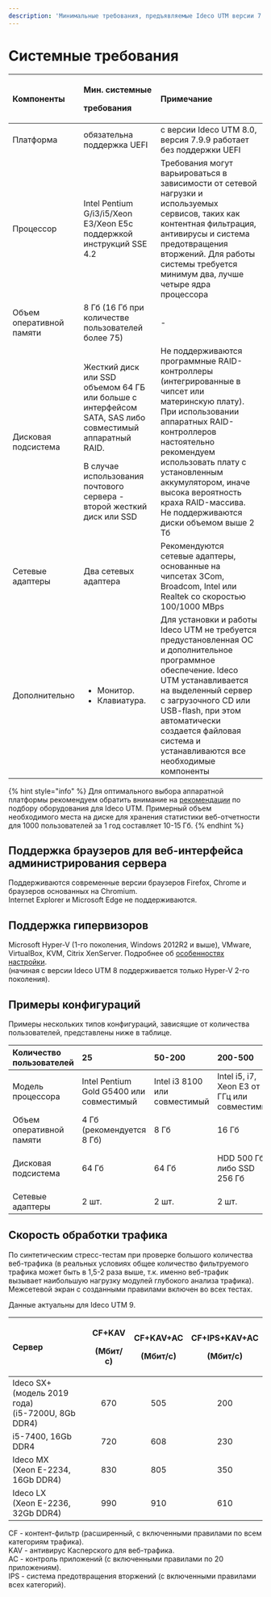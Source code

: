 ```yaml
---
description: 'Минимальные требования, предъявляемые Ideco UTM версии 7.9 к оборудованию.'
---
```


# Системные требования

<table>
  <thead>
    <tr>
      <th style="text-align:left">&#x41A;&#x43E;&#x43C;&#x43F;&#x43E;&#x43D;&#x435;&#x43D;&#x442;&#x44B;</th>
      <th
      style="text-align:left">
        <p>&#x41C;&#x438;&#x43D;. &#x441;&#x438;&#x441;&#x442;&#x435;&#x43C;&#x43D;&#x44B;&#x435;</p>
        <p>&#x442;&#x440;&#x435;&#x431;&#x43E;&#x432;&#x430;&#x43D;&#x438;&#x44F;</p>
        </th>
        <th style="text-align:left">&#x41F;&#x440;&#x438;&#x43C;&#x435;&#x447;&#x430;&#x43D;&#x438;&#x435;</th>
    </tr>
  </thead>
  <tbody>
    <tr>
      <td style="text-align:left">&#x41F;&#x43B;&#x430;&#x442;&#x444;&#x43E;&#x440;&#x43C;&#x430;</td>
      <td
      style="text-align:left">&#x43E;&#x431;&#x44F;&#x437;&#x430;&#x442;&#x435;&#x43B;&#x44C;&#x43D;&#x430;
        &#x43F;&#x43E;&#x434;&#x434;&#x435;&#x440;&#x436;&#x43A;&#x430; UEFI</td>
        <td
        style="text-align:left">&#x441; &#x432;&#x435;&#x440;&#x441;&#x438;&#x438; Ideco UTM 8.0, &#x432;&#x435;&#x440;&#x441;&#x438;&#x44F;
          7.9.9 &#x440;&#x430;&#x431;&#x43E;&#x442;&#x430;&#x435;&#x442; &#x431;&#x435;&#x437;
          &#x43F;&#x43E;&#x434;&#x434;&#x435;&#x440;&#x436;&#x43A;&#x438; UEFI</td>
    </tr>
    <tr>
      <td style="text-align:left">&#x41F;&#x440;&#x43E;&#x446;&#x435;&#x441;&#x441;&#x43E;&#x440;</td>
      <td
      style="text-align:left">Intel Pentium G/i3/i5/Xeon E3/Xeon E5&#x441; &#x43F;&#x43E;&#x434;&#x434;&#x435;&#x440;&#x436;&#x43A;&#x43E;&#x439;
        &#x438;&#x43D;&#x441;&#x442;&#x440;&#x443;&#x43A;&#x446;&#x438;&#x439;
        SSE 4.2</td>
        <td style="text-align:left">&#x422;&#x440;&#x435;&#x431;&#x43E;&#x432;&#x430;&#x43D;&#x438;&#x44F;
          &#x43C;&#x43E;&#x433;&#x443;&#x442; &#x432;&#x430;&#x440;&#x44C;&#x438;&#x440;&#x43E;&#x432;&#x430;&#x442;&#x44C;&#x441;&#x44F;
          &#x432; &#x437;&#x430;&#x432;&#x438;&#x441;&#x438;&#x43C;&#x43E;&#x441;&#x442;&#x438;
          &#x43E;&#x442; &#x441;&#x435;&#x442;&#x435;&#x432;&#x43E;&#x439; &#x43D;&#x430;&#x433;&#x440;&#x443;&#x437;&#x43A;&#x438;
          &#x438; &#x438;&#x441;&#x43F;&#x43E;&#x43B;&#x44C;&#x437;&#x443;&#x435;&#x43C;&#x44B;&#x445;
          &#x441;&#x435;&#x440;&#x432;&#x438;&#x441;&#x43E;&#x432;, &#x442;&#x430;&#x43A;&#x438;&#x445;
          &#x43A;&#x430;&#x43A; &#x43A;&#x43E;&#x43D;&#x442;&#x435;&#x43D;&#x442;&#x43D;&#x430;&#x44F;
          &#x444;&#x438;&#x43B;&#x44C;&#x442;&#x440;&#x430;&#x446;&#x438;&#x44F;,
          &#x430;&#x43D;&#x442;&#x438;&#x432;&#x438;&#x440;&#x443;&#x441;&#x44B;
          &#x438; &#x441;&#x438;&#x441;&#x442;&#x435;&#x43C;&#x430; &#x43F;&#x440;&#x435;&#x434;&#x43E;&#x442;&#x432;&#x440;&#x430;&#x449;&#x435;&#x43D;&#x438;&#x44F;
          &#x432;&#x442;&#x43E;&#x440;&#x436;&#x435;&#x43D;&#x438;&#x439;. &#x414;&#x43B;&#x44F;
          &#x440;&#x430;&#x431;&#x43E;&#x442;&#x44B; &#x441;&#x438;&#x441;&#x442;&#x435;&#x43C;&#x44B;
          &#x442;&#x440;&#x435;&#x431;&#x443;&#x435;&#x442;&#x441;&#x44F; &#x43C;&#x438;&#x43D;&#x438;&#x43C;&#x443;&#x43C;
          &#x434;&#x432;&#x430;, &#x43B;&#x443;&#x447;&#x448;&#x435; &#x447;&#x435;&#x442;&#x44B;&#x440;&#x435;
          &#x44F;&#x434;&#x440;&#x430; &#x43F;&#x440;&#x43E;&#x446;&#x435;&#x441;&#x441;&#x43E;&#x440;&#x430;</td>
    </tr>
    <tr>
      <td style="text-align:left">&#x41E;&#x431;&#x44A;&#x435;&#x43C; &#x43E;&#x43F;&#x435;&#x440;&#x430;&#x442;&#x438;&#x432;&#x43D;&#x43E;&#x439;
        &#x43F;&#x430;&#x43C;&#x44F;&#x442;&#x438;</td>
      <td style="text-align:left">8 &#x413;&#x431; (16 &#x413;&#x431; &#x43F;&#x440;&#x438; &#x43A;&#x43E;&#x43B;&#x438;&#x447;&#x435;&#x441;&#x442;&#x432;&#x435;
        &#x43F;&#x43E;&#x43B;&#x44C;&#x437;&#x43E;&#x432;&#x430;&#x442;&#x435;&#x43B;&#x435;&#x439;
        &#x431;&#x43E;&#x43B;&#x435;&#x435; 75)</td>
      <td style="text-align:left">-</td>
    </tr>
    <tr>
      <td style="text-align:left">&#x414;&#x438;&#x441;&#x43A;&#x43E;&#x432;&#x430;&#x44F; &#x43F;&#x43E;&#x434;&#x441;&#x438;&#x441;&#x442;&#x435;&#x43C;&#x430;</td>
      <td
      style="text-align:left">
        <p>&#x416;&#x435;&#x441;&#x442;&#x43A;&#x438;&#x439; &#x434;&#x438;&#x441;&#x43A;
          &#x438;&#x43B;&#x438; SSD &#x43E;&#x431;&#x44A;&#x435;&#x43C;&#x43E;&#x43C;
          64 &#x413;&#x411; &#x438;&#x43B;&#x438; &#x431;&#x43E;&#x43B;&#x44C;&#x448;&#x435;
          &#x441; &#x438;&#x43D;&#x442;&#x435;&#x440;&#x444;&#x435;&#x439;&#x441;&#x43E;&#x43C;
          SATA, SAS &#x43B;&#x438;&#x431;&#x43E; &#x441;&#x43E;&#x432;&#x43C;&#x435;&#x441;&#x442;&#x438;&#x43C;&#x44B;&#x439;
          &#x430;&#x43F;&#x43F;&#x430;&#x440;&#x430;&#x442;&#x43D;&#x44B;&#x439;
          RAID.</p>
        <p>&#x412; &#x441;&#x43B;&#x443;&#x447;&#x430;&#x435; &#x438;&#x441;&#x43F;&#x43E;&#x43B;&#x44C;&#x437;&#x43E;&#x432;&#x430;&#x43D;&#x438;&#x44F;
          &#x43F;&#x43E;&#x447;&#x442;&#x43E;&#x432;&#x43E;&#x433;&#x43E; &#x441;&#x435;&#x440;&#x432;&#x435;&#x440;&#x430;
          - &#x432;&#x442;&#x43E;&#x440;&#x43E;&#x439; &#x436;&#x435;&#x441;&#x442;&#x43A;&#x438;&#x439;
          &#x434;&#x438;&#x441;&#x43A; &#x438;&#x43B;&#x438; SSD</p>
        </td>
        <td style="text-align:left">&#x41D;&#x435; &#x43F;&#x43E;&#x434;&#x434;&#x435;&#x440;&#x436;&#x438;&#x432;&#x430;&#x44E;&#x442;&#x441;&#x44F;
          &#x43F;&#x440;&#x43E;&#x433;&#x440;&#x430;&#x43C;&#x43C;&#x43D;&#x44B;&#x435;
          RAID-&#x43A;&#x43E;&#x43D;&#x442;&#x440;&#x43E;&#x43B;&#x43B;&#x435;&#x440;&#x44B;
          (&#x438;&#x43D;&#x442;&#x435;&#x433;&#x440;&#x438;&#x440;&#x43E;&#x432;&#x430;&#x43D;&#x43D;&#x44B;&#x435;
          &#x432; &#x447;&#x438;&#x43F;&#x441;&#x435;&#x442; &#x438;&#x43B;&#x438;
          &#x43C;&#x430;&#x442;&#x435;&#x440;&#x438;&#x43D;&#x441;&#x43A;&#x443;&#x44E;
          &#x43F;&#x43B;&#x430;&#x442;&#x443;).
          <br />&#x41F;&#x440;&#x438; &#x438;&#x441;&#x43F;&#x43E;&#x43B;&#x44C;&#x437;&#x43E;&#x432;&#x430;&#x43D;&#x438;&#x438;
          &#x430;&#x43F;&#x43F;&#x430;&#x440;&#x430;&#x442;&#x43D;&#x44B;&#x445;
          RAID-&#x43A;&#x43E;&#x43D;&#x442;&#x440;&#x43E;&#x43B;&#x43B;&#x435;&#x440;&#x43E;&#x432;
          &#x43D;&#x430;&#x441;&#x442;&#x43E;&#x44F;&#x442;&#x435;&#x43B;&#x44C;&#x43D;&#x43E;
          &#x440;&#x435;&#x43A;&#x43E;&#x43C;&#x435;&#x43D;&#x434;&#x443;&#x435;&#x43C;
          &#x438;&#x441;&#x43F;&#x43E;&#x43B;&#x44C;&#x437;&#x43E;&#x432;&#x430;&#x442;&#x44C;
          &#x43F;&#x43B;&#x430;&#x442;&#x443; &#x441; &#x443;&#x441;&#x442;&#x430;&#x43D;&#x43E;&#x432;&#x43B;&#x435;&#x43D;&#x43D;&#x44B;&#x43C;
          &#x430;&#x43A;&#x43A;&#x443;&#x43C;&#x443;&#x43B;&#x44F;&#x442;&#x43E;&#x440;&#x43E;&#x43C;,
          &#x438;&#x43D;&#x430;&#x447;&#x435; &#x432;&#x44B;&#x441;&#x43E;&#x43A;&#x430;
          &#x432;&#x435;&#x440;&#x43E;&#x44F;&#x442;&#x43D;&#x43E;&#x441;&#x442;&#x44C;
          &#x43A;&#x440;&#x430;&#x445;&#x430; RAID-&#x43C;&#x430;&#x441;&#x441;&#x438;&#x432;&#x430;.
          <br
          />&#x41D;&#x435; &#x43F;&#x43E;&#x434;&#x434;&#x435;&#x440;&#x436;&#x438;&#x432;&#x430;&#x44E;&#x442;&#x441;&#x44F;
          &#x434;&#x438;&#x441;&#x43A;&#x438; &#x43E;&#x431;&#x44A;&#x435;&#x43C;&#x43E;&#x43C;
          &#x432;&#x44B;&#x448;&#x435; 2 &#x422;&#x431;</td>
    </tr>
    <tr>
      <td style="text-align:left">&#x421;&#x435;&#x442;&#x435;&#x432;&#x44B;&#x435; &#x430;&#x434;&#x430;&#x43F;&#x442;&#x435;&#x440;&#x44B;</td>
      <td
      style="text-align:left">&#x414;&#x432;&#x430; &#x441;&#x435;&#x442;&#x435;&#x432;&#x44B;&#x445;
        &#x430;&#x434;&#x430;&#x43F;&#x442;&#x435;&#x440;&#x430;</td>
        <td style="text-align:left">&#x420;&#x435;&#x43A;&#x43E;&#x43C;&#x435;&#x43D;&#x434;&#x443;&#x44E;&#x442;&#x441;&#x44F;
          &#x441;&#x435;&#x442;&#x435;&#x432;&#x44B;&#x435; &#x430;&#x434;&#x430;&#x43F;&#x442;&#x435;&#x440;&#x44B;,
          &#x43E;&#x441;&#x43D;&#x43E;&#x432;&#x430;&#x43D;&#x43D;&#x44B;&#x435;
          &#x43D;&#x430; &#x447;&#x438;&#x43F;&#x441;&#x435;&#x442;&#x430;&#x445;
          3Com, Broadcom, Intel &#x438;&#x43B;&#x438; Realtek &#x441;&#x43E; &#x441;&#x43A;&#x43E;&#x440;&#x43E;&#x441;&#x442;&#x44C;&#x44E;
          100/1000 MBps</td>
    </tr>
    <tr>
      <td style="text-align:left">&#x414;&#x43E;&#x43F;&#x43E;&#x43B;&#x43D;&#x438;&#x442;&#x435;&#x43B;&#x44C;&#x43D;&#x43E;</td>
      <td
      style="text-align:left">
        <ul>
          <li>&#x41C;&#x43E;&#x43D;&#x438;&#x442;&#x43E;&#x440;.</li>
          <li>&#x41A;&#x43B;&#x430;&#x432;&#x438;&#x430;&#x442;&#x443;&#x440;&#x430;.</li>
        </ul>
        </td>
        <td style="text-align:left">&#x414;&#x43B;&#x44F; &#x443;&#x441;&#x442;&#x430;&#x43D;&#x43E;&#x432;&#x43A;&#x438;
          &#x438; &#x440;&#x430;&#x431;&#x43E;&#x442;&#x44B; Ideco UTM &#x43D;&#x435;
          &#x442;&#x440;&#x435;&#x431;&#x443;&#x435;&#x442;&#x441;&#x44F; &#x43F;&#x440;&#x435;&#x434;&#x443;&#x441;&#x442;&#x430;&#x43D;&#x43E;&#x432;&#x43B;&#x435;&#x43D;&#x43D;&#x430;&#x44F;
          &#x41E;&#x421; &#x438; &#x434;&#x43E;&#x43F;&#x43E;&#x43B;&#x43D;&#x438;&#x442;&#x435;&#x43B;&#x44C;&#x43D;&#x43E;&#x435;
          &#x43F;&#x440;&#x43E;&#x433;&#x440;&#x430;&#x43C;&#x43C;&#x43D;&#x43E;&#x435;
          &#x43E;&#x431;&#x435;&#x441;&#x43F;&#x435;&#x447;&#x435;&#x43D;&#x438;&#x435;.
          Ideco UTM &#x443;&#x441;&#x442;&#x430;&#x43D;&#x430;&#x432;&#x43B;&#x438;&#x432;&#x430;&#x435;&#x442;&#x441;&#x44F;
          &#x43D;&#x430; &#x432;&#x44B;&#x434;&#x435;&#x43B;&#x435;&#x43D;&#x43D;&#x44B;&#x439;
          &#x441;&#x435;&#x440;&#x432;&#x435;&#x440; &#x441; &#x437;&#x430;&#x433;&#x440;&#x443;&#x437;&#x43E;&#x447;&#x43D;&#x43E;&#x433;&#x43E;
          CD &#x438;&#x43B;&#x438; USB-flash, &#x43F;&#x440;&#x438; &#x44D;&#x442;&#x43E;&#x43C;
          &#x430;&#x432;&#x442;&#x43E;&#x43C;&#x430;&#x442;&#x438;&#x447;&#x435;&#x441;&#x43A;&#x438;
          &#x441;&#x43E;&#x437;&#x434;&#x430;&#x435;&#x442;&#x441;&#x44F; &#x444;&#x430;&#x439;&#x43B;&#x43E;&#x432;&#x430;&#x44F;
          &#x441;&#x438;&#x441;&#x442;&#x435;&#x43C;&#x430; &#x438; &#x443;&#x441;&#x442;&#x430;&#x43D;&#x430;&#x432;&#x43B;&#x438;&#x432;&#x430;&#x44E;&#x442;&#x441;&#x44F;
          &#x432;&#x441;&#x435; &#x43D;&#x435;&#x43E;&#x431;&#x445;&#x43E;&#x434;&#x438;&#x43C;&#x44B;&#x435;
          &#x43A;&#x43E;&#x43C;&#x43F;&#x43E;&#x43D;&#x435;&#x43D;&#x442;&#x44B;</td>
    </tr>
  </tbody>
</table>

{% hint style="info" %}
Для оптимального выбора аппаратной платформы рекомендуем обратить внимание на [рекомендации](populyarnye_recepty/vybor_apparatnoi_platformy_dlya_ideco_utm.md) по подбору оборудования для Ideco UTM. Примерный объем необходимого места на диске для хранения статистики веб-отчетности для 1000 пользователей за 1 год составляет 10-15 Гб.
{% endhint %}

## Поддержка браузеров для веб-интерфейса администрирования сервера

Поддерживаются современные версии браузеров Firefox, Chrome и браузеров основанных на Chromium.  
Internet Explorer и Microsoft Edge не поддерживаются.

## Поддержка гипервизоров

Microsoft Hyper-V \(1-го поколения, Windows 2012R2 и выше\), VMware, VirtualBox, KVM, Citrix XenServer. Подробнее об [особенностях настройки](osobennosti_nastroek_gipervizorov.md).  
\(начиная с версии Ideco UTM 8 поддерживается только Hyper-V 2-го поколения\).

## Примеры конфигураций

Примеры нескольких типов конфигураций, зависящие от количества пользователей, представлены ниже в таблице.

|  Количество пользователей | 25 | 50-200 | 200-500 | 1000 | 2000 |
| :--- | :--- | :--- | :--- | :--- | :--- |
| Модель процессора | Intel Pentium Gold G5400 или совместимый | Intel i3 8100 или совместимый | Intel i5, i7, Xeon E3 от 3 ГГц или совместимый | Intel Xeon E3, E5 или совместимый | Intel Xeon E5 или совместимый 8-ядерный |
| Объем оперативной памяти | 4 Гб \(рекомендуется 8 Гб\) | 8 Гб | 16 Гб | 16 Гб | 32 Гб |
| Дисковая подсистема | 64 Гб | 64 Гб | HDD 500 Гб либо SSD 256 Гб | 2x1000 Гб, аппаратный RAID либо SSD 1 Гб | 2x1000 Гб, аппаратный RAID либо SSD 1 Гб |
| Сетевые адаптеры | 2 шт. | 2 шт. | 2 шт. | 2 шт. | 2 шт. |

## Скорость обработки трафика

По синтетическим стресс-тестам при проверке большого количества веб-трафика \(в реальных условиях общее количество фильтруемого трафика может быть в 1,5-2 раза выше, т.к. именно веб-трафик вызывает наибольшую нагрузку модулей глубокого анализа трафика\). Межсетевой экран с созданными правилами включен во всех тестах.

Данные актуальны для Ideco UTM 9.

<table>
  <thead>
    <tr>
      <th style="text-align:left">&#x421;&#x435;&#x440;&#x432;&#x435;&#x440;</th>
      <th style="text-align:center">
        <p>CF+KAV</p>
        <p>(&#x41C;&#x431;&#x438;&#x442;/&#x441;)</p>
      </th>
      <th style="text-align:center">
        <p>CF+KAV+AC</p>
        <p>(&#x41C;&#x431;&#x438;&#x442;/&#x441;)</p>
      </th>
      <th style="text-align:center">
        <p>CF+IPS+KAV+AC</p>
        <p>(&#x41C;&#x431;&#x438;&#x442;/&#x441;)</p>
      </th>
    </tr>
  </thead>
  <tbody>
    <tr>
      <td style="text-align:left">Ideco SX+ (&#x43C;&#x43E;&#x434;&#x435;&#x43B;&#x44C; 2019 &#x433;&#x43E;&#x434;&#x430;)
        <br
        />(i5-7200U, 8Gb DDR4)</td>
      <td style="text-align:center">670</td>
      <td style="text-align:center">505</td>
      <td style="text-align:center">200</td>
    </tr>
    <tr>
      <td style="text-align:left">i5-7400, 16Gb DDR4</td>
      <td style="text-align:center">720</td>
      <td style="text-align:center">608</td>
      <td style="text-align:center">230</td>
    </tr>
    <tr>
      <td style="text-align:left">Ideco MX
        <br />(Xeon E-2234, 16Gb DDR4)</td>
      <td style="text-align:center">830</td>
      <td style="text-align:center">805</td>
      <td style="text-align:center">350</td>
    </tr>
    <tr>
      <td style="text-align:left">Ideco LX
        <br />(Xeon E-2236, 32Gb DDR4)</td>
      <td style="text-align:center">990</td>
      <td style="text-align:center">910</td>
      <td style="text-align:center">610</td>
    </tr>
  </tbody>
</table>

CF - контент-фильтр \(расширенный, с включенными правилами по всем категориям трафика\).  
KAV - антивирус Касперского для веб-трафика.  
AC - контроль приложений \(с включенными правилами по 20 приложениям\).  
IPS - система предотвращения вторжений \(с включенными правилами всех категорий\).

